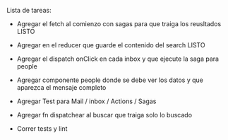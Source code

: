 Lista de tareas:

- Agregar el fetch al comienzo con sagas para que traiga los reusltados  LISTO
- Agregar en el reducer que guarde el contenido del search LISTO
- Agregar el dispatch onClick en cada inbox y que ejecute la saga para people
- Agregar componente people donde se debe ver los datos y que aparezca el mensaje completo
- Agregar Test para Mail / inbox / Actions / Sagas

- Agregar fn dispatchear al buscar que traiga solo lo buscado  
- Correr tests y lint